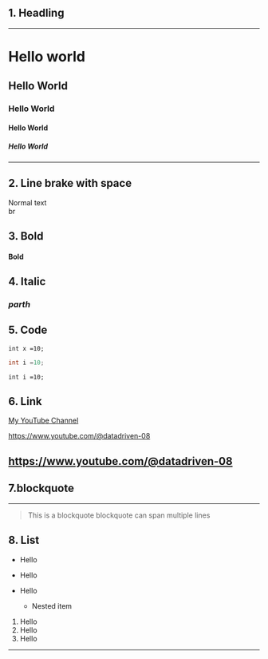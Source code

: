 <!--Headling-->

## 1. Headling

---

# Hello world

## Hello World

### Hello World

#### Hello World

##### Hello World

---

## 2. Line brake with space

Normal text  
br

## 3. Bold

#### **Bold**

## 4. Italic

### _parth_

## 5. Code

```
int x =10;
```

<!--You can add lang-->

```C++
int i =10;
```

<!--by space you can write a code too-->

    int i =10;

## 6. Link

[My YouTube Channel](https://www.youtube.com/@datadriven-08)

<https://www.youtube.com/@datadriven-08><!--same text as the link-->

## https://www.youtube.com/@datadriven-08 <!--Dricet link-->

## 7.blockquote

---

> This is a blockquote
> blockquote can span multiple lines

## 8. List

<!--Unordered list -->
<!-- * , - , + ( use any of them)-->

- Hello

* Hello

- Hello

  - Nested item

<!--Ordered List-->

1. Hello
2. Hello
3. Hello

---

